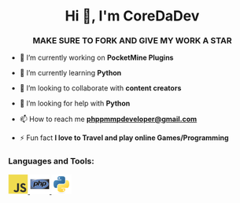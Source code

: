 <h1 align="center">Hi 👋, I'm CoreDaDev</h1>
<h3 align="center">MAKE SURE TO FORK AND GIVE MY WORK A STAR</h3>

- 🔭 I’m currently working on **PocketMine Plugins**

- 🌱 I’m currently learning **Python**

- 👯 I’m looking to collaborate with **content creators**

- 🤝 I’m looking for help with **Python**

- 📫 How to reach me **phppmmpdeveloper@gmail.com**

- ⚡ Fun fact **I love to Travel and play online Games/Programming**


<h3 align="left">Languages and Tools:</h3>
<p align="left"> <a href="https://developer.mozilla.org/en-US/docs/Web/JavaScript" target="_blank"> <img src="https://raw.githubusercontent.com/devicons/devicon/master/icons/javascript/javascript-original.svg" alt="javascript" width="40" height="40"/> </a> <a href="https://www.php.net" target="_blank"> <img src="https://raw.githubusercontent.com/devicons/devicon/master/icons/php/php-original.svg" alt="php" width="40" height="40"/> </a> <a href="https://www.python.org" target="_blank"> <img src="https://raw.githubusercontent.com/devicons/devicon/master/icons/python/python-original.svg" alt="python" width="40" height="40"/> </a> </p>

